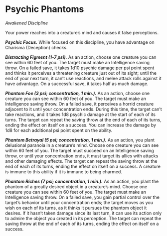 # Psychic Phantoms
*Awakened Discipline*

Your power reaches into a creature’s mind and causes it false perceptions.

***Psychic Focus.*** While focused on this discipline, you have advantage on Charisma (Deception) checks.

***Distracting Figment (1–7 psi).*** As an action, choose one creature you can see within 60 feet of you. The target must make an Intelligence saving throw. On a failed save, it takes 1d10 psychic damage per psi point spent and thinks it perceives a threatening creature just out of its sight; until the end of your next turn, it can’t use reactions, and melee attack rolls against it have advantage. On a successful save, it takes half as much damage.

***Phantom Foe (3 psi; concentration, 1 min.).*** As an action, choose one creature you can see within 60 feet of you. The target must make an Intelligence saving throw. On a failed save, it perceives a horrid creature adjacent to it until your concentration ends. During this time, the target can’t take reactions, and it takes 1d8 psychic damage at the start of each of its turns. The target can repeat the saving throw at the end of each of its turns, ending the effect on itself on a success. You can increase the damage by 1d8 for each additional psi point spent on the ability.

***Phantom Betrayal (5 psi; concentration, 1 min.).*** As an action, you plant delusional paranoia in a creature’s mind. Choose one creature you can see within 60 feet of you. The target must succeed on an Intelligence saving throw, or until your concentration ends, it must target its allies with attacks and other damaging effects. The target can repeat the saving throw at the end of each of its turns, ending the effect on itself on a success. A creature is immune to this ability if it is immune to being charmed.

***Phantom Riches (7 psi; concentration, 1 min.).*** As an action, you plant the phantom of a greatly desired object in a creature’s mind. Choose one creature you can see within 60 feet of you. The target must make an Intelligence saving throw. On a failed save, you gain partial control over the target’s behavior until your concentration ends; the target moves as you wish on each of its turns, as it thinks it pursues the phantom object it desires. If it hasn’t taken damage since its last turn, it can use its action only to admire the object you created in its perception. The target can repeat the saving throw at the end of each of its turns, ending the effect on itself on a success.

